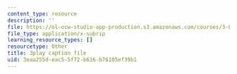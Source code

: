 ```yaml
---
content_type: resource
description: ''
file: https://ol-ocw-studio-app-production.s3.amazonaws.com/courses/3-091sc-introduction-to-solid-state-chemistry-fall-2010/3eaa255deac55f72b616b76105ef39b1_LHRZLeQ2aaM.vtt
file_type: application/x-subrip
learning_resource_types: []
resourcetype: Other
title: 3play caption file
uid: 3eaa255d-eac5-5f72-b616-b76105ef39b1
---
```


